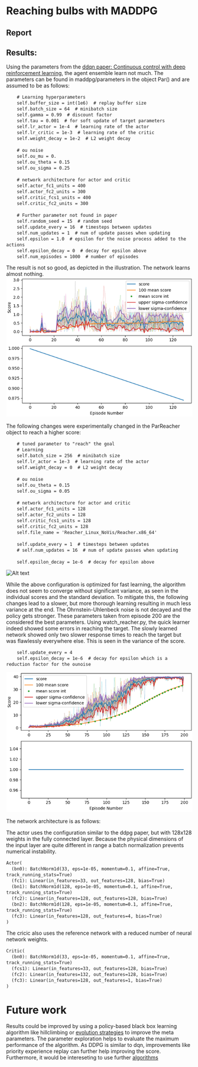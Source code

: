 [//]: # (Image References)

[image1]: https://user-images.githubusercontent.com/10624937/43851024-320ba930-9aff-11e8-8493-ee547c6af349.gif "Trained Agent"
[image2]: https://user-images.githubusercontent.com/10624937/43851646-d899bf20-9b00-11e8-858c-29b5c2c94ccc.png "Crawler"

# Reaching bulbs with MADDPG

## Report



## Results: 

Using the parameters from the [ddqn paper: Continuous control with deep reinforcement learning](https://arxiv.org/abs/1509.02971), 
the agent ensemble learn not much. The parameters can be found in maddpg/parameters in the object Par() and 
are assumed to be as follows:

        # Learning hyperparameters
        self.buffer_size = int(1e6)  # replay buffer size
        self.batch_size = 64  # minibatch size
        self.gamma = 0.99  # discount factor
        self.tau = 0.001  # for soft update of target parameters
        self.lr_actor = 1e-4  # learning rate of the actor
        self.lr_critic = 1e-3  # learning rate of the critic
        self.weight_decay = 1e-2  # L2 weight decay

        # ou noise
        self.ou_mu = 0.
        self.ou_theta = 0.15
        self.ou_sigma = 0.25

        # network architecture for actor and critic
        self.actor_fc1_units = 400
        self.actor_fc2_units = 300
        self.critic_fcs1_units = 400
        self.critic_fc2_units = 300

        # Further parameter not found in paper
        self.random_seed = 15  # random seed
        self.update_every = 16  # timesteps between updates
        self.num_updates = 1  # num of update passes when updating
        self.epsilon = 1.0  # epsilon for the noise process added to the actions
        self.epsilon_decay = 0  # decay for epsilon above
        self.num_episodes = 1000  # number of episodes
        
The result is not so good, as depicted in the illustration. The network learns almost nothing. 
![Alt text](results/paper_parameters.png?raw=true "Title")

The following changes were experimentally changed in the ParReacher object to reach a higher score: 


        # tuned parameter to "reach" the goal
        # Learning
        self.batch_size = 256  # minibatch size
        self.lr_actor = 1e-3  # learning rate of the actor
        self.weight_decay = 0  # L2 weight decay

        # ou noise
        self.ou_theta = 0.15
        self.ou_sigma = 0.05

        # network architecture for actor and critic
        self.actor_fc1_units = 128
        self.actor_fc2_units = 128
        self.critic_fcs1_units = 128
        self.critic_fc2_units = 128
        self.file_name = 'Reacher_Linux_NoVis/Reacher.x86_64'

        self.update_every = 1  # timesteps between updates
        # self.num_updates = 16  # num of update passes when updating

        self.epsilon_decay = 1e-6  # decay for epsilon above

![Alt text](reacher-optimized-parameters.png?raw=true "Title")


While the above configuration is optimized for fast learning, the algorithm does not seem to converge without significant
variance, as seen in the individual scores and the standard deviation. 
To mitigate this, the following changes lead to a slower, but more thorough learning resulting in much less variance at
the end. The Ohrnstein-Uhlenbeck noise is not decayed and the policy gets stronger. 
These parameters taken from episode 200 are the considered the best parameters. 
Using watch_reacher.py, the quick learner indeed showed some errors in reaching the target. The slowly learned network
showed only two slower response times to reach the target but was flawlessly everywhere else.
This is seen in the variance of the score. 

        self.update_every = 4  
        self.epsilon_decay = 1e-6  # decay for epsilon which is a reduction factor for the ounoise


![Alt text](results/slow_learning_least_variance.png?raw=true "Title")


The network architecture is as follows: 

The actor uses the configuration similar to the ddpg paper, but with 128x128 weights in the fully connected layer. 
Because the physical dimensions of the input layer are quite different in range a batch normalization prevents numerical
instability. 

    Actor(
      (bn0): BatchNorm1d(33, eps=1e-05, momentum=0.1, affine=True, track_running_stats=True)
      (fc1): Linear(in_features=33, out_features=128, bias=True)
      (bn1): BatchNorm1d(128, eps=1e-05, momentum=0.1, affine=True, track_running_stats=True)
      (fc2): Linear(in_features=128, out_features=128, bias=True)
      (bn2): BatchNorm1d(128, eps=1e-05, momentum=0.1, affine=True, track_running_stats=True)
      (fc3): Linear(in_features=128, out_features=4, bias=True)
    )
The cricic also uses the reference network with a reduced number of neural network weights. 

    Critic(
      (bn0): BatchNorm1d(33, eps=1e-05, momentum=0.1, affine=True, track_running_stats=True)
      (fcs1): Linear(in_features=33, out_features=128, bias=True)
      (fc2): Linear(in_features=132, out_features=128, bias=True)
      (fc3): Linear(in_features=128, out_features=1, bias=True)
    )

# Future work

Results could be improved by using a policy-based black box learning algorithm like hillclimbing or 
[evolution strategies](https://openai.com/blog/evolution-strategies/) to improve the meta parameters. The parameter 
exploration helps to evaluate the maximum performance of the algorithm. 
As DDPG is similar to dqn, improvements like priority experience replay can further help improving the score. 
Furthermore, it would be intereseting to use further [ algorithms]()
 
